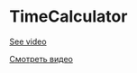 # TimeCalculator

[See video](https://www.youtube.com/watch?v=6bg6fBsO72o)

[Смотреть видео](https://www.youtube.com/watch?v=mvx3hweyipo)
